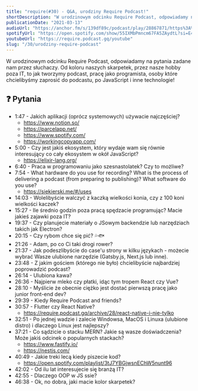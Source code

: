 ```yaml
---
title: "require(#30) - Q&A, urodziny Require Podcast!"
shortDescription: "W urodzinowym odcinku Require Podcast, odpowiadamy na pytania zadane nam przez słuchaczy. Od koloru naszych skarpetek, przez nasze hobby poza IT, to jak tworzymy podcast, pracę jako programista, osoby które chcielibyśmy zaprosić do podcastu, po JavaScript i inne technologie!"
publicationDate: "2021-03-13"
audioUrl: "https://anchor.fm/s/139df89c/podcast/play/28867871/https%3A%2F%2Fd3ctxlq1ktw2nl.cloudfront.net%2Fstaging%2F2021-2-13%2F3da6af52-a3bb-cca1-cc8f-1d3cfd8bcbad.mp3"
spotifyUrl: "https://open.spotify.com/show/55IXMbPmncm67FA5ZAydtL?si=E4VMK4kCRtWPVDF8mqPygA"
youtubeUrl: "https://require.podcast.gq/youtube"
slug: "/30/urodziny-require-podcast"
---
```


W urodzinowym odcinku Require Podcast, odpowiadamy na pytania zadane nam przez słuchaczy. Od koloru naszych skarpetek, przez nasze hobby poza IT, to jak tworzymy podcast, pracę jako programista, osoby które chcielibyśmy zaprosić do podcastu, po JavaScript i inne technologie!

## ❓ Pytania

- <TimestampLink>1:47</TimestampLink> - Jakich aplikacji (oprócz systemowych) używacie najczęściej?
  - https://www.notion.so/
  - https://parcelapp.net/
  - https://www.spotify.com/
  - https://workingcopyapp.com/
- <TimestampLink>5:00</TimestampLink> - Czy jest jakiś ekosystem, który wydaje wam się równie interesujący co cały ekosystem w okół JavaScript?
  - https://elixir-lang.org/
- <TimestampLink>6:40</TimestampLink> - Praca w programowaniu jako szesnastolatek? Czy to możliwe?
- <TimestampLink>7:54</TimestampLink> - What hardware do you use for recording? What is the process of delivering a podcast (from preparing to publishing)? What software do you use?
  - https://siekierski.me/#/uses
- <TimestampLink>14:03</TimestampLink> - Wolelibyście walczyć z kaczką wielkości konia, czy z 100 koni wielkości kaczek?
- <TimestampLink>15:27</TimestampLink> - Ile średnio godzin poza pracą spędzacie programując? Macie jakieś zajawki poza IT?
- <TimestampLink>19:37</TimestampLink> - Czy planujecie materiały o JSowym backendzie lub narzędziach takich jak Electron?
- <TimestampLink>20:15</TimestampLink> - Czy rybom chce się pić? 💦🐟
- <TimestampLink>21:26</TimestampLink> - Adam, po co Ci taki drogi rower?
- <TimestampLink>21:37</TimestampLink> - Jak podeszlibyście do case'u strony w kilku językach - możecie wybrać Wasze ulubione narzędzie (Gatsby.js, Next.js lub inne).
- <TimestampLink>23:48</TimestampLink> - Z jakim gościem (którego nie było) chcielibyście najbardziej poprowadzić podcast?
- <TimestampLink>26:14</TimestampLink> - Ulubiona kawa?
- <TimestampLink>26:36</TimestampLink> - Najpierw mleko czy płatki, idąc tym tropem React czy Vue?
- <TimestampLink>28:10</TimestampLink> - Myślicie że obecnie ciężko jest dostać pierwszą pracę jako junior front-end dev?
- <TimestampLink>29:39</TimestampLink> - Kiedy Require Podcast and friends?
- <TimestampLink>30:57</TimestampLink> - Flutter czy React Native?
  - https://require.podcast.gq/archive/28/react-native-i-nie-tylko
- <TimestampLink>32:51</TimestampLink> - Po jednej wadzie i zalecie Windowsa, MacOS i Linuxa (ulubione distro) i dlaczego Linux jest najlepszy?
- <TimestampLink>37:21</TimestampLink> - Co sądzicie o stacku MERN? Jakie są wasze doświadczenia? Może jakiś odcinek o popularnych stackach?
  - https://www.fastify.io/
  - https://nestjs.com/
- <TimestampLink>40:49</TimestampLink> - Jakie treki lecą kiedy piszecie kod?
  - https://open.spotify.com/playlist/3tJ7YBGjwsnEChW5nunt96
- <TimestampLink>42:02</TimestampLink> - Od ilu lat interesujecie się branżą IT?
- <TimestampLink>42:55</TimestampLink> - Dlaczego OOP w JS ssie?
- <TimestampLink>46:38</TimestampLink> - Ok, no dobra, jaki macie kolor skarpetek?
